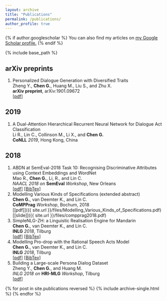 ```yaml
---
layout: archive
title: "Publications"
permalink: /publications/
author_profile: true
---
```


{% if author.googlescholar %}
  You can also find my articles on <u><a href="{{author.googlescholar}}">my Google Scholar profile</a>.</u>
{% endif %}

{% include base_path %}

## arXiv preprints
1. Personalized Dialogue Generation with Diversified Traits<br />
Zheng Y., **Chen G.**, Huang M., Liu S., and Zhu X.<br />
**arXiv preprint**, arXiv:1901.09672<br />
[\[pdf\]](https://arxiv.org/pdf/1901.09672.pdf)

## 2019
1. A Dual-Attention Hierarchical Recurrent Neural Network for Dialogue Act Classification<br />
Li R., Lin C., Collinson M., Li X., and **Chen G.**<br />
**CoNLL** *2019*, Hong Kong, China<br />

## 2018
1.  ABDN at SemEval-2018 Task 10: Recognising Discriminative Attributes using Context Embeddings and WordNet<br />
Mao R., **Chen G.**, Li, R., and Lin C.<br />
*NAACL 2018 on* **SemEval** *Workshop*, New Orleans<br />
[\[pdf\]](http://aclweb.org/anthology/S18-1169) [\[BibTex\]](https://aclanthology.coli.uni-saarland.de/papers/S18-1169/s18-1169.bib)<br />
2. Modelling Various Kinds of Specifications \(extended abstract\)<br />
**Chen G.**, van Deemter K., and Lin C.<br />
**CoMPPrag** *Workshop*, Bochum, 2018<br />
[\[pdf\]]({{ site.url }}/files/Modelling_Various_Kinds_of_Specifications.pdf) [\[slide\]]({{ site.url }}/files/compprag2018.pdf)<br />
3. SimpleNLG-ZH: a Linguistic Realisation Engine for Mandarin<br />
**Chen G.**, van Deemter K., and Lin C. <br />
**INLG** *2018*, Tilburg<br />
[\[pdf\]](http://aclweb.org/anthology/W18-6506) [\[BibTex\]](https://aclanthology.info/papers/W18-6506/w18-6506.bib)<br />
4. Modelling Pro-drop with the Rational Speech Acts Model<br />
**Chen G.**, van Deemter K., and Lin C.<br />
**INLG** *2018*, Tilburg<br />
[\[pdf\]](http://aclweb.org/anthology/W18-6519) [\[BibTex\]](https://aclanthology.info/papers/W18-6519/w18-6519.bib)<br />
5. Building a Large-scale Persona Dialog Dataset <br />
Zheng Y., **Chen G.**, and Huang M.<br />
*INLG 2018 on* **HRI-MLG** *Workshop*, Tilburg<br />
[\[pdf\]](https://dspace.library.uu.nl/handle/1874/373955)

{% for post in site.publications reversed %}
  {% include archive-single.html %}
{% endfor %}
